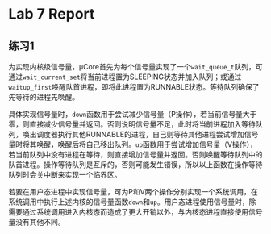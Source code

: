 # Lab 7 Report

## 练习1

为实现内核级信号量，μCore首先为每个信号量实现了一个`wait_queue_t`队列，可通过`wait_current_set`将当前进程置为SLEEPING状态并加入队列；或通过`waitup_first`唤醒队首进程，即将此进程置为RUNNABLE状态。等待队列确保了先等待的进程先唤醒。

具体实现信号量时，`down`函数用于尝试减少信号量（P操作），若当前信号量大于零，则直接减少信号量并返回。否则说明信号量不足，此时将当前进程加入等待队列，唤出调度器执行其他RUNNABLE的进程，自己则等待其他进程尝试增加信号量时将其唤醒，唤醒后将自己移出队列。`up`函数用于尝试增加信号量（V操作），若当前队列中没有进程在等待，则直接增加信号量并返回。否则唤醒等待队列中的队首进程。操作等待队列是互斥的，否则可能发生错误，所以以上函数在操作等待队列时会关中断来实现一个临界区。

若要在用户态进程中实现信号量，可为P和V两个操作分别实现一个系统调用，在系统调用中执行上述内核的信号量函数`down`和`up`。用户态进程使用信号量时，除需要通过系统调用进入内核态而造成了更大开销以外，与内核态进程直接使用信号量没有其他不同。
